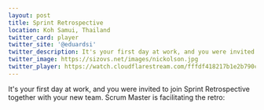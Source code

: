 ```yaml
---
layout: post
title: Sprint Retrospective
location: Koh Samui, Thailand
twitter_card: player
twitter_site: '@eduardsi'
twitter_description: It's your first day at work, and you were invited to join Sprint Retrospective together with your new team. Scrum Master is facilitating the retro
twitter_image: https://sizovs.net/images/nickolson.jpg
twitter_player: https://watch.cloudflarestream.com/fffdf418217b1e2b790c8f586cc40f12
---
```


It's your first day at work, and you were invited to join Sprint Retrospective together with your new team. Scrum Master is facilitating the retro:

<stream src="fffdf418217b1e2b790c8f586cc40f12" controls></stream>
<script data-cfasync="false" defer type="text/javascript" src="https://embed.videodelivery.net/embed/r4xu.fla9.latest.js?video=fffdf418217b1e2b790c8f586cc40f12"></script>

